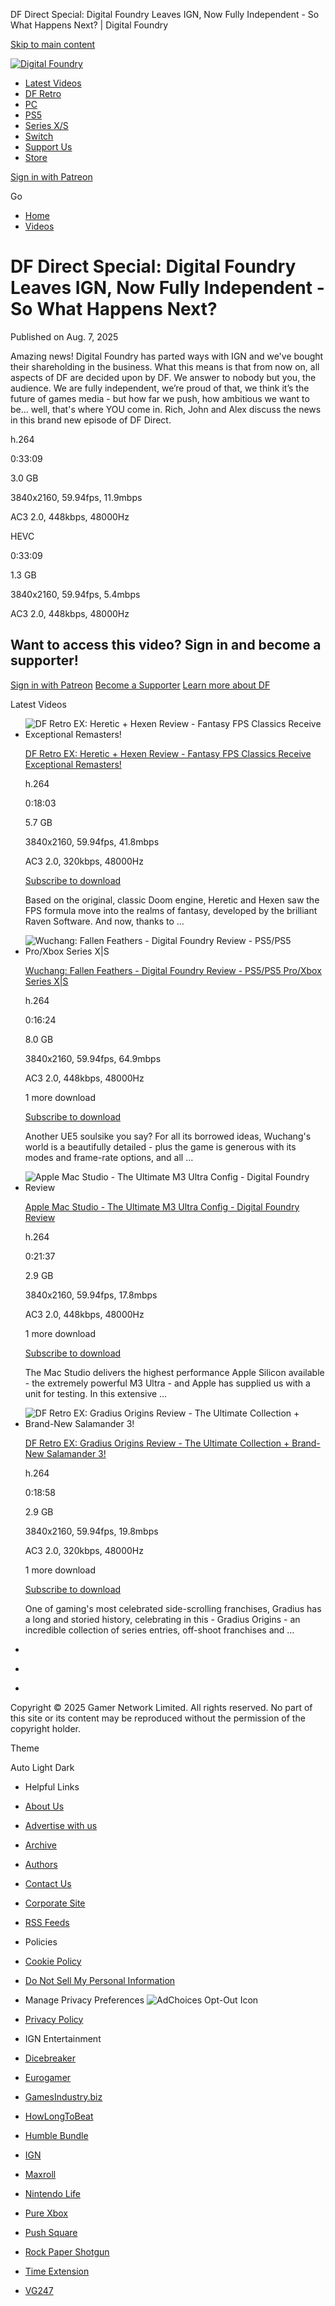 DF Direct Special: Digital Foundry Leaves IGN, Now Fully Independent - So What Happens Next? | Digital Foundry                                                

[Skip to main content](#main-content)

[![Digital Foundry](/logo.svg?v=3080e3358ff278e6c435f5955881fd1d)](/)

*   [Latest Videos](/archive)
*   [DF Retro](/topics/df-retro)
*   [PC](/video-game-platforms/pc)
*   [PS5](/video-game-platforms/playstation-5)
*   [Series X/S](/video-game-platforms/xbox-series-x)
*   [Switch](/video-game-platforms/switch)
*   [Support Us](/auth/sign-up)
*   [Store](https://digitalfoundry.myshopify.com/)

[Sign in with Patreon](/auth/start?next=/df-direct-special-digital-foundry-leaves-ign-now-fully-independent-so-what-happens-next)

 Go

*   [Home](/)
*   [Videos](/archive/videos)

# DF Direct Special: Digital Foundry Leaves IGN, Now Fully Independent - So What Happens Next?

Published on Aug. 7, 2025

Amazing news! Digital Foundry has parted ways with IGN and we've bought their shareholding in the business. What this means is that from now on, all aspects of DF are decided upon by DF. We answer to nobody but you, the audience. We are fully independent, we’re proud of that, we think it’s the future of games media - but how far we push, how ambitious we want to be... well, that's where YOU come in. Rich, John and Alex discuss the news in this brand new episode of DF Direct.

h.264

0:33:09

3.0 GB

3840x2160, 59.94fps, 11.9mbps

AC3 2.0, 448kbps, 48000Hz

HEVC

0:33:09

1.3 GB

3840x2160, 59.94fps, 5.4mbps

AC3 2.0, 448kbps, 48000Hz

## Want to access this video? Sign in and become a supporter!

[Sign in with Patreon](/auth/start?next=/df-direct-special-digital-foundry-leaves-ign-now-fully-independent-so-what-happens-next) [Become a Supporter](/auth/sign-up) [Learn more about DF](/help)

Latest Videos

*   ![DF Retro EX: Heretic + Hexen Review - Fantasy FPS Classics Receive Exceptional Remasters!](https://assetsio.gnwcdn.com/HERETIC-HEXEN-SITE.jpg?width=375&height=211&fit=crop&quality=70&format=jpg&auto=webp)
    
    [DF Retro EX: Heretic + Hexen Review - Fantasy FPS Classics Receive Exceptional Remasters!](https://www.digitalfoundry.net/df-retro-ex-heretic-hexen-review-fantasy-fps-classics-receive-exceptional-remasters)
    
    h.264
    
    0:18:03
    
    5.7 GB
    
    3840x2160, 59.94fps, 41.8mbps
    
    AC3 2.0, 320kbps, 48000Hz
    
    [Subscribe to download](https://www.patreon.com/digitalfoundry)
    
    Based on the original, classic Doom engine, Heretic and Hexen saw the FPS formula move into the realms of fantasy, developed by the brilliant Raven Software. And now, thanks to …
    
*   ![Wuchang: Fallen Feathers - Digital Foundry Review - PS5/PS5 Pro/Xbox Series X|S](https://assetsio.gnwcdn.com/WUCHANG-SITE.jpg?width=375&height=211&fit=crop&quality=70&format=jpg&auto=webp)
    
    [Wuchang: Fallen Feathers - Digital Foundry Review - PS5/PS5 Pro/Xbox Series X|S](https://www.digitalfoundry.net/wuchang-fallen-feathers-digital-foundry-review-ps5ps5-proxbox-series-xs)
    
    h.264
    
    0:16:24
    
    8.0 GB
    
    3840x2160, 59.94fps, 64.9mbps
    
    AC3 2.0, 448kbps, 48000Hz
    
    1 more download
    
    [Subscribe to download](https://www.patreon.com/digitalfoundry)
    
    Another UE5 soulsike you say? For all its borrowed ideas, Wuchang's world is a beautifully detailed - plus the game is generous with its modes and frame-rate options, and all …
    
*   ![Apple Mac Studio - The Ultimate M3 Ultra Config - Digital Foundry Review](https://assetsio.gnwcdn.com/MAC-STUDIO-SITE.jpg?width=375&height=211&fit=crop&quality=70&format=jpg&auto=webp)
    
    [Apple Mac Studio - The Ultimate M3 Ultra Config - Digital Foundry Review](https://www.digitalfoundry.net/apple-mac-studio-the-ultimate-m3-ultra-config-digital-foundry-review)
    
    h.264
    
    0:21:37
    
    2.9 GB
    
    3840x2160, 59.94fps, 17.8mbps
    
    AC3 2.0, 448kbps, 48000Hz
    
    1 more download
    
    [Subscribe to download](https://www.patreon.com/digitalfoundry)
    
    The Mac Studio delivers the highest performance Apple Silicon available - the extremely powerful M3 Ultra - and Apple has supplied us with a unit for testing. In this extensive …
    
*   ![DF Retro EX: Gradius Origins Review - The Ultimate Collection + Brand-New Salamander 3!](https://assetsio.gnwcdn.com/gradius-site.png?width=375&height=211&fit=crop&quality=70&format=jpg&auto=webp)
    
    [DF Retro EX: Gradius Origins Review - The Ultimate Collection + Brand-New Salamander 3!](https://www.digitalfoundry.net/df-retro-ex-gradius-origins-review-the-ultimate-collection-brand-new-salamander-3)
    
    h.264
    
    0:18:58
    
    2.9 GB
    
    3840x2160, 59.94fps, 19.8mbps
    
    AC3 2.0, 320kbps, 48000Hz
    
    1 more download
    
    [Subscribe to download](https://www.patreon.com/digitalfoundry)
    
    One of gaming's most celebrated side-scrolling franchises, Gradius has a long and storied history, celebrating in this - Gradius Origins - an incredible collection of series entries, off-shoot franchises and …
    

*   [](https://twitter.com/digitalfoundry "X (Twitter)")
*   [](https://www.youtube.com/user/DigitalFoundry "YouTube")
*   [](https://www.digitalfoundry.net/feed "RSS feed")

Copyright © 2025 Gamer Network Limited. All rights reserved. No part of this site or its content may be reproduced without the permission of the copyright holder.

Theme

Auto  Light  Dark 

*   Helpful Links
*   [About Us](/about-us)
*   [Advertise with us](/contact-us?enquiry_type=sales)
*   [Archive](/archive/2025/08)
*   [Authors](/authors)
*   [Contact Us](/contact-us)
*   [Corporate Site](https://gamer.network)
*   [RSS Feeds](/feeds)

*   Policies
*   [Cookie Policy](https://www.ziffdavis.com/cookie-policy)
*   [Do Not Sell My Personal Information](https://dsar.ziffdavis.com/)
*   Manage Privacy Preferences ![AdChoices Opt-Out Icon](/static/3080e3358ff278e6c435f5955881fd1d/vendor/img/ad-choices.svg) 
*   [Privacy Policy](https://www.ign.com/privacy-policy)

*   IGN Entertainment
*   [Dicebreaker](https://www.dicebreaker.com)
*   [Eurogamer](https://www.eurogamer.net)
*   [GamesIndustry.biz](https://www.gamesindustry.biz)
*   [HowLongToBeat](https://www.howlongtobeat.com)
*   [Humble Bundle](https://www.humblebundle.com)
*   [IGN](https://www.ign.com)
*   [Maxroll](https://www.maxroll.gg)
*   [Nintendo Life](https://www.nintendolife.com)
*   [Pure Xbox](https://www.purexbox.com)
*   [Push Square](https://www.pushsquare.com)
*   [Rock Paper Shotgun](https://www.rockpapershotgun.com)
*   [Time Extension](https://www.timeextension.com)
*   [VG247](https://www.vg247.com)